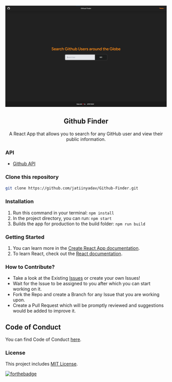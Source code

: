 ![image](https://github.com/jatiinyadav/Github-Finder/blob/master/public/github-finder.png)

<div align="center">
  <h2 align = "center">Github Finder</h2>

  <p align = "center">A React App that allows you to search for any GitHub user and view their public information.</p>
</div>

### API

- [Github API](https://docs.github.com/en)

### Clone this repository
```bash
git clone https://github.com/jatiinyadav/Github-Finder.git
```

### Installation
 1. Run this command in your terminal: ```npm install```
 2. In the project directory, you can run: ``` npm start ```
 3. Builds the app for production to the build folder: ```npm run build```


### Getting Started

 1. You can learn more in the [Create React App documentation](https://facebook.github.io/create-react-app/docs/getting-started).
 2. To learn React, check out the [React documentation](https://reactjs.org/).


### How to Contribute?

- Take a look at the Existing [Issues](https://github.com/jatiinyadav/Github-Finder/issues) or create your own Issues!
- Wait for the Issue to be assigned to you after which you can start working on it.
- Fork the Repo and create a Branch for any Issue that you are working upon.
- Create a Pull Request which will be promptly reviewed and suggestions would be added to improve it.


## Code of Conduct

You can find Code of Conduct [here](/CODE_OF_CONDUCT.md).

### License

This project includes [MIT License](/LICENSE).

[![forthebadge](https://forthebadge.com/images/badges/built-with-love.svg)](https://jatiinyadav.github.io/)
